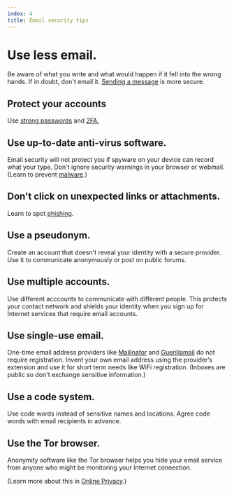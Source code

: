 ```yaml
---
index: 4
title: Email security tips
---
```

# Use less email. 

Be aware of what you write and what would happen if it fell into the wrong hands. If in doubt, don't email it. [Sending a message](umbrella://communications/sending-a-message) is more secure. 

## Protect your accounts

Use [strong passwords](umbrella://information/passwords/beginner) and [2FA.](umbrella://information/passwords/advanced)

## Use up-to-date anti-virus software. 

Email security will not protect you if spyware on your device can record what your type. Don't ignore security warnings in your browser or webmail. (Learn to prevent [malware](umbrella://information/malware).)

## Don't click on unexpected links or attachments. 

Learn to spot [phishing](umbrella://communications/phishing).

## Use a pseudonym. 

Create an account that doesn't reveal your identity with a secure provider. Use it to communicate anonymously or post on public forums.

## Use multiple accounts.

Use different acccounts to communicate with different people. This protects your contact network and shields your identity when you sign up for Internet services that require email accounts.

## Use single-use email. 

One-time email address providers like [Mailinator](https://www.mailinator.com/) and [Guerillamail](https://www.guerrillamail.com/) do not require registration. Invent your own email address using the provider’s extension and use it for short term needs like WiFi registration. (Inboxes are public so don't exchange sensitive information.)

## Use a code system.

Use code words instead of sensitive names and locations. Agree code words with email recipients in advance. 

## Use the Tor browser.

Anonymity software like the Tor browser helps you hide your email service from anyone who might be monitoring your Internet connection.

(Learn more about this in [Online Privacy](umbrella://communications/online-privacy/advanced).)
